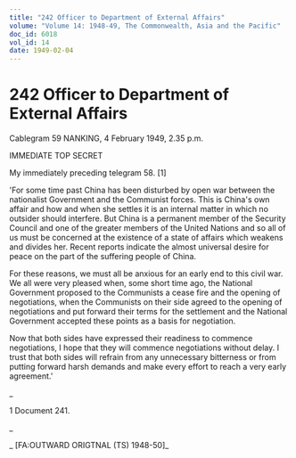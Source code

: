 ```yaml
---
title: "242 Officer to Department of External Affairs"
volume: "Volume 14: 1948-49, The Commonwealth, Asia and the Pacific"
doc_id: 6018
vol_id: 14
date: 1949-02-04
---
```


# 242 Officer to Department of External Affairs

Cablegram 59 NANKING, 4 February 1949, 2.35 p.m.

IMMEDIATE TOP SECRET

My immediately preceding telegram 58. [1]

'For some time past China has been disturbed by open war between the nationalist Government and the Communist forces. This is China's own affair and how and when she settles it is an internal matter in which no outsider should interfere. But China is a permanent member of the Security Council and one of the greater members of the United Nations and so all of us must be concerned at the existence of a state of affairs which weakens and divides her. Recent reports indicate the almost universal desire for peace on the part of the suffering people of China.

For these reasons, we must all be anxious for an early end to this civil war. We all were very pleased when, some short time ago, the National Government proposed to the Communists a cease fire and the opening of negotiations, when the Communists on their side agreed to the opening of negotiations and put forward their terms for the settlement and the National Government accepted these points as a basis for negotiation.

Now that both sides have expressed their readiness to commence negotiations, I hope that they will commence negotiations without delay. I trust that both sides will refrain from any unnecessary bitterness or from putting forward harsh demands and make every effort to reach a very early agreement.'

_

1 Document 241.

_

_ [FA:OUTWARD ORIGTNAL (TS) 1948-50]_
